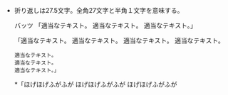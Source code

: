 - 折り返しは27.5文字。全角27文字と半角１文字を意味する。

    バッツ
    「適当なテキスト。
      適当なテキスト。
      適当なテキスト。」

    「適当なテキスト。
      適当なテキスト。
      適当なテキスト。
      適当なテキスト。

      適当なテキスト。
      適当なテキスト。
      適当なテキスト。」

    *「ほげほげふがふが
       ほげほげふがふが
       ほげほげふがふが
